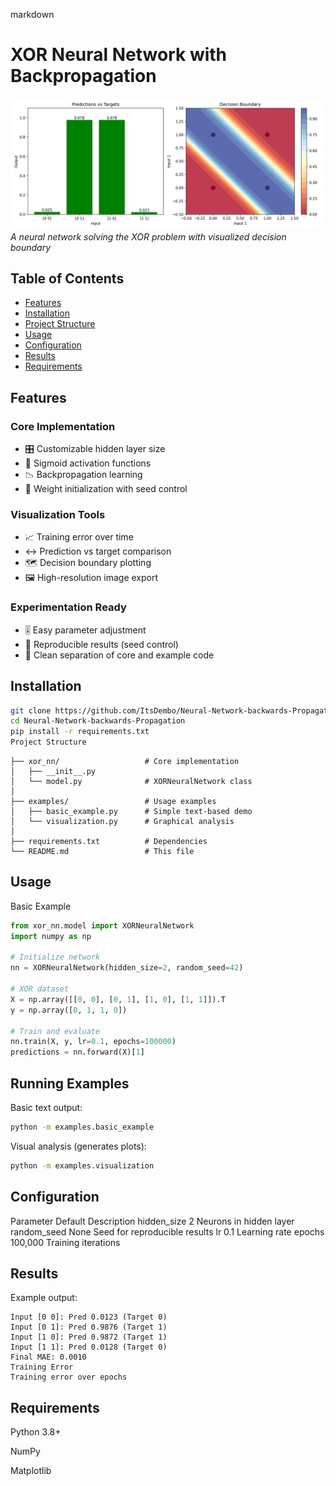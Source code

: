 markdown
# XOR Neural Network with Backpropagation

![XOR Decision Boundary](Neural-Network-backwards-Propagation-main/xor_results.png)  
*A neural network solving the XOR problem with visualized decision boundary*

## Table of Contents
- [Features](#features)
- [Installation](#installation)
- [Project Structure](#project-structure)
- [Usage](#usage)
- [Configuration](#configuration)
- [Results](#results)
- [Requirements](#requirements)

## Features

### Core Implementation
- 🎛️ Customizable hidden layer size
- 🔮 Sigmoid activation functions
- 📉 Backpropagation learning
- 🎲 Weight initialization with seed control

### Visualization Tools
- 📈 Training error over time
- ↔️ Prediction vs target comparison
- 🗺️ Decision boundary plotting
- 🖼️ High-resolution image export

### Experimentation Ready
- 🎚️ Easy parameter adjustment
- 🔁 Reproducible results (seed control)
- 🧹 Clean separation of core and example code

## Installation

```bash
git clone https://github.com/ItsDembo/Neural-Network-backwards-Propagation.git
cd Neural-Network-backwards-Propagation
pip install -r requirements.txt
Project Structure
```
```
├── xor_nn/                   # Core implementation
│   ├── __init__.py
│   └── model.py              # XORNeuralNetwork class
│
├── examples/                 # Usage examples
│   ├── basic_example.py      # Simple text-based demo
│   └── visualization.py      # Graphical analysis
│
├── requirements.txt          # Dependencies
└── README.md                 # This file
```
## Usage
Basic Example
```python
from xor_nn.model import XORNeuralNetwork
import numpy as np

# Initialize network
nn = XORNeuralNetwork(hidden_size=2, random_seed=42)

# XOR dataset
X = np.array([[0, 0], [0, 1], [1, 0], [1, 1]]).T
y = np.array([0, 1, 1, 0])

# Train and evaluate
nn.train(X, y, lr=0.1, epochs=100000)
predictions = nn.forward(X)[1]
```
## Running Examples
Basic text output:

```bash
python -m examples.basic_example
```
Visual analysis (generates plots):

```bash
python -m examples.visualization
```
## Configuration
Parameter	Default	Description
hidden_size	2	Neurons in hidden layer
random_seed	None	Seed for reproducible results
lr	0.1	Learning rate
epochs	100,000	Training iterations

## Results
Example output:
```
Input [0 0]: Pred 0.0123 (Target 0)
Input [0 1]: Pred 0.9876 (Target 1)
Input [1 0]: Pred 0.9872 (Target 1)
Input [1 1]: Pred 0.0128 (Target 0)
Final MAE: 0.0010
Training Error
Training error over epochs
```
## Requirements
Python 3.8+

NumPy

Matplotlib
